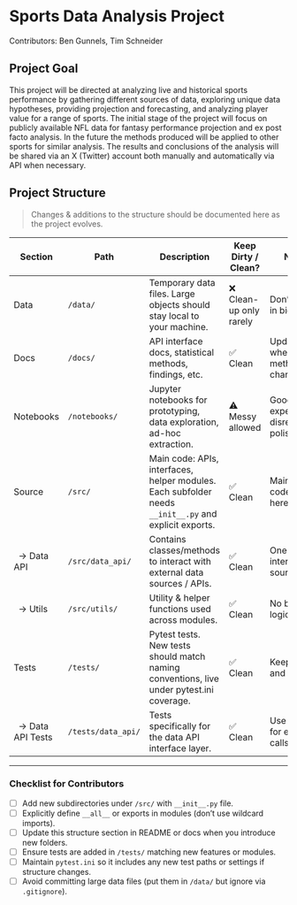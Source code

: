 # Sports Data Analysis Project

Contributors: Ben Gunnels, Tim Schneider

## Project Goal

This project will be directed at analyzing live and historical sports performance by gathering different sources of data, exploring unique data hypotheses, providing projection and forecasting, and analyzing player value for a range of sports. The initial stage of the project will focus on publicly available NFL data for fantasy performance projection and ex post facto analysis. In the future the methods produced will be applied to other sports for similar analysis. The results and conclusions of the analysis will be shared via an X (Twitter) account both manually and automatically via API when necessary. 

## Project Structure

> Changes & additions to the structure should be documented here as the project evolves.

| Section        | Path              | Description                                                                                                                                       | Keep Dirty / Clean? | Notes                                 |
|----------------|-------------------|---------------------------------------------------------------------------------------------------------------------------------------------------|----------------------|-----------------------------------------|
| Data           | `/data/`          | Temporary data files. Large objects should stay local to your machine.                                                                            | ❌ Clean-up only rarely | Don’t check in big blobs.              |
| Docs           | `/docs/`          | API interface docs, statistical methods, findings, etc.                                                                                          | ✅ Clean             | Update when methods change.            |
| Notebooks      | `/notebooks/`     | Jupyter notebooks for prototyping, data exploration, ad-hoc extraction.                                                                           | ⚠️ Messy allowed     | Good for experiments; disregard polish. |
| Source         | `/src/`           | Main code: APIs, interfaces, helper modules. Each subfolder needs `__init__.py` and explicit exports.                                           | ✅ Clean             | Maintain code quality here.            |
| &nbsp; → Data API | `/src/data_api/` | Contains classes/methods to interact with external data sources / APIs.                                                                          | ✅ Clean             | One interface per source.              |
| &nbsp; → Utils    | `/src/utils/`     | Utility & helper functions used across modules.                                                                                                 | ✅ Clean             | No business logic here.                |
| Tests          | `/tests/`         | Pytest tests. New tests should match naming conventions, live under pytest.ini coverage.                                                           | ✅ Clean             | Keep fast and reliable.                |
| &nbsp; → Data API Tests | `/tests/data_api/` | Tests specifically for the data API interface layer.                                                                                          | ✅ Clean             | Use mocks for external calls.           |

---

### Checklist for Contributors

- [ ] Add new subdirectories under `/src/` with `__init__.py` file.  
- [ ] Explicitly define `__all__` or exports in modules (don’t use wildcard imports).  
- [ ] Update this structure section in README or docs when you introduce new folders.  
- [ ] Ensure tests are added in `/tests/` matching new features or modules.  
- [ ] Maintain `pytest.ini` so it includes any new test paths or settings if structure changes.  
- [ ] Avoid committing large data files (put them in `/data/` but ignore via `.gitignore`).  
